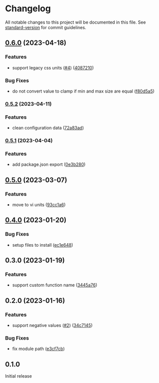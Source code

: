 # Changelog

All notable changes to this project will be documented in this file. See [standard-version](https://github.com/conventional-changelog/standard-version) for commit guidelines.

## [0.6.0](https://github.com/azat-io/postcss-responsive/compare/v0.5.2...v0.6.0) (2023-04-18)


### Features

* support legacy css units ([#4](https://github.com/azat-io/postcss-responsive/issues/4)) ([4087210](https://github.com/azat-io/postcss-responsive/commit/4087210bda82a618e19b3b0de014e3e020e45861))


### Bug Fixes

* do not convert value to clamp if min and max size are equal ([f80d5a5](https://github.com/azat-io/postcss-responsive/commit/f80d5a5360536e8e91cd498d31932621e56fa91d))

### [0.5.2](https://github.com/azat-io/postcss-responsive/compare/v0.5.1...v0.5.2) (2023-04-11)


### Features

* clean configuration data ([72a83ad](https://github.com/azat-io/postcss-responsive/commit/72a83adb0cae106f98ee76016fa2b4831b4f0fea))

### [0.5.1](https://github.com/azat-io/postcss-responsive/compare/v0.5.0...v0.5.1) (2023-04-04)


### Features

* add package.json export ([0e3b280](https://github.com/azat-io/postcss-responsive/commit/0e3b2800c1781e6d57bbe2b394328defb6929ccc))

## [0.5.0](https://github.com/azat-io/postcss-responsive/compare/v0.4.0...v0.5.0) (2023-03-07)


### Features

* move to vi units ([93cc1a6](https://github.com/azat-io/postcss-responsive/commit/93cc1a6ee91a3c2c732ab89e2da718ee1b544623))

## [0.4.0](https://github.com/azat-io/postcss-responsive/compare/v0.3.0...v0.4.0) (2023-01-20)


### Bug Fixes

* setup files to install ([ec1e648](https://github.com/azat-io/postcss-responsive/commit/ec1e6481698df4593ce985340fd87f205a4aa5d0))

## 0.3.0 (2023-01-19)


### Features

* support custom function name ([3445a76](https://github.com/azat-io/postcss-responsive/commit/3445a762a9040278d5686c4668f6f5db0c3cfa7f))

## 0.2.0 (2023-01-16)


### Features

* support negative values ([#2](https://github.com/azat-io/postcss-responsive/issues/2)) ([34c7145](https://github.com/azat-io/postcss-responsive/commit/34c7145f26de8355a152cc9463cde7daabc5a3ab))


### Bug Fixes

* fix module path ([e3cf7cb](https://github.com/azat-io/postcss-responsive/commit/e3cf7cb3daed9f3589844e143c4ea4960f21f8c5))

## 0.1.0

Initial release
